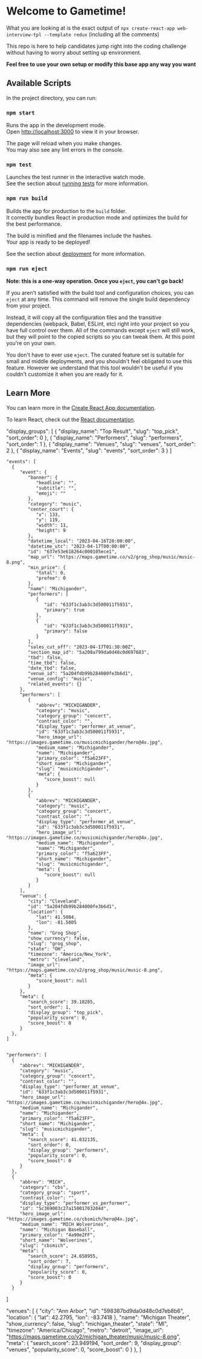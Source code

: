 # Welcome to Gametime!

What you are looking at is the exact output of `npx create-react-app web-interview-tpl --template redux` (including all the comments)

This repo is here to help candidates jump right into the coding challenge without having to worry about setting up environment.

**Feel free to use your own setup or modify this base app any way you want**

## Available Scripts

In the project directory, you can run:

### `npm start`

Runs the app in the development mode.\
Open [http://localhost:3000](http://localhost:3000) to view it in your browser.

The page will reload when you make changes.\
You may also see any lint errors in the console.

### `npm test`

Launches the test runner in the interactive watch mode.\
See the section about [running tests](https://facebook.github.io/create-react-app/docs/running-tests) for more information.

### `npm run build`

Builds the app for production to the `build` folder.\
It correctly bundles React in production mode and optimizes the build for the best performance.

The build is minified and the filenames include the hashes.\
Your app is ready to be deployed!

See the section about [deployment](https://facebook.github.io/create-react-app/docs/deployment) for more information.

### `npm run eject`

**Note: this is a one-way operation. Once you `eject`, you can't go back!**

If you aren't satisfied with the build tool and configuration choices, you can `eject` at any time. This command will remove the single build dependency from your project.

Instead, it will copy all the configuration files and the transitive dependencies (webpack, Babel, ESLint, etc) right into your project so you have full control over them. All of the commands except `eject` will still work, but they will point to the copied scripts so you can tweak them. At this point you're on your own.

You don't have to ever use `eject`. The curated feature set is suitable for small and middle deployments, and you shouldn't feel obligated to use this feature. However we understand that this tool wouldn't be useful if you couldn't customize it when you are ready for it.

## Learn More

You can learn more in the [Create React App documentation](https://facebook.github.io/create-react-app/docs/getting-started).

To learn React, check out the [React documentation](https://reactjs.org/).
   
   "display_groups": [
      {
         "display_name": "Top Result",
         "slug": "top_pick",
         "sort_order": 0
      },
      {
         "display_name": "Performers",
         "slug": "performers",
         "sort_order": 1
      },
      {
         "display_name": "Venues",
         "slug": "venues",
         "sort_order": 2
      },
      {
         "display_name": "Events",
         "slug": "events",
         "sort_order": 3
      }
   ]

    "events": [
      {
         "event": {
            "banner": {
               "headline": "",
               "subtitle": "",
               "emoji": ""
            },
            "category": "music",
            "center_court": {
               "x": 133,
               "y": 119,
               "width": 11,
               "height": 9
            },
            "datetime_local": "2023-04-16T20:00:00",
            "datetime_utc": "2023-04-17T00:00:00",
            "id": "637e53e618264c000105ece1",
            "map_url": "https://maps.gametime.co/v2/grog_shop/music/music-8.png",
            "min_price": {
               "total": 0,
               "prefee": 0
            },
            "name": "Michigander",
            "performers": [
               {
                  "id": "633f1c3ab3c3d500011f5931",
                  "primary": true
               },
               {
                  "id": "633f1c3ab3c3d500011f5931",
                  "primary": false
               }
            ],
            "sales_cut_off": "2023-04-17T01:30:00Z",
            "section_map_id": "5a208a799da0d48c0d697683",
            "tbd": false,
            "time_tbd": false,
            "date_tbd": false,
            "venue_id": "5a204fdb99b284000fe3b6d1",
            "venue_config": "music",
            "related_events": {}
         },
         "performers": [
            {
               "abbrev": "MICHIGANDER",
               "category": "music",
               "category_group": "concert",
               "contrast_color": "",
               "display_type": "performer_at_venue",
               "id": "633f1c3ab3c3d500011f5931",
               "hero_image_url": "https://images.gametime.co/musicmichigander/hero@4x.jpg",
               "medium_name": "Michigander",
               "name": "Michigander",
               "primary_color": "f5a623FF",
               "short_name": "Michigander",
               "slug": "musicmichigander",
               "meta": {
                  "score_boost": null
               }
            },
            {
               "abbrev": "MICHIGANDER",
               "category": "music",
               "category_group": "concert",
               "contrast_color": "",
               "display_type": "performer_at_venue",
               "id": "633f1c3ab3c3d500011f5931",
               "hero_image_url": "https://images.gametime.co/musicmichigander/hero@4x.jpg",
               "medium_name": "Michigander",
               "name": "Michigander",
               "primary_color": "f5a623FF",
               "short_name": "Michigander",
               "slug": "musicmichigander",
               "meta": {
                  "score_boost": null
               }
            }
         ],
         "venue": {
            "city": "Cleveland",
            "id": "5a204fdb99b284000fe3b6d1",
            "location": {
               "lat": 41.5084,
               "lon": -81.5805
            },
            "name": "Grog Shop",
            "show_currency": false,
            "slug": "grog_shop",
            "state": "OH",
            "timezone": "America/New_York",
            "metro": "cleveland",
            "image_url": "https://maps.gametime.co/v2/grog_shop/music/music-8.png",
            "meta": {
               "score_boost": null
            }
         },
         "meta": {
            "search_score": 39.18285,
            "sort_order": 1,
            "display_group": "top_pick",
            "popularity_score": 0,
            "score_boost": 0
         }
      },
    ]


    "performers": [
      {
         "abbrev": "MICHIGANDER",
         "category": "music",
         "category_group": "concert",
         "contrast_color": "",
         "display_type": "performer_at_venue",
         "id": "633f1c3ab3c3d500011f5931",
         "hero_image_url": "https://images.gametime.co/musicmichigander/hero@4x.jpg",
         "medium_name": "Michigander",
         "name": "Michigander",
         "primary_color": "f5a623FF",
         "short_name": "Michigander",
         "slug": "musicmichigander",
         "meta": {
            "search_score": 41.032135,
            "sort_order": 0,
            "display_group": "performers",
            "popularity_score": 0,
            "score_boost": 0
         }
      },
      {
         "abbrev": "MICH",
         "category": "cbs",
         "category_group": "sport",
         "contrast_color": "",
         "display_type": "performer_vs_performer",
         "id": "5c369003c27a15001703204d",
         "hero_image_url": "https://images.gametime.co/cbsmich/hero@4x.jpg",
         "medium_name": "MICH Wolverines",
         "name": "Michigan Baseball",
         "primary_color": "4a90e2FF",
         "short_name": "Wolverines",
         "slug": "cbsmich",
         "meta": {
            "search_score": 24.658955,
            "sort_order": 7,
            "display_group": "performers",
            "popularity_score": 0,
            "score_boost": 0
         }
      }
   ]


   "venues": [
      {
         "city": "Ann Arbor",
         "id": "598387bd9da0d48c0d7eb8b6",
         "location": {
            "lat": 42.2795,
            "lon": -83.7418
         },
         "name": "Michigan Theater",
         "show_currency": false,
         "slug": "michigan_theater",
         "state": "MI",
         "timezone": "America/Chicago",
         "metro": "detroit",
         "image_url": "https://maps.gametime.co/v2/michigan_theater/music/music-8.png",
         "meta": {
            "search_score": 23.949194,
            "sort_order": 9,
            "display_group": "venues",
            "popularity_score": 0,
            "score_boost": 0
         }
      },
    ]